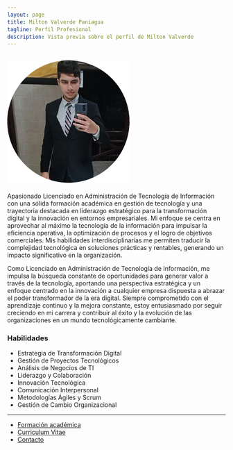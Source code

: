 ```yaml
---
layout: page
title: Milton Valverde Paniagua
tagline: Perfil Profesional
description: Vista previa sobre el perfil de Milton Valverde
---
```

![Alt text](/assets/img/profile.png "Profile Image")
---

Apasionado Licenciado en Administración de Tecnología de Información con una sólida formación académica en gestión de tecnología y una trayectoria destacada en liderazgo estratégico para la transformación digital y la innovación en entornos empresariales. Mi enfoque se centra en aprovechar al máximo la tecnología de la información para impulsar la eficiencia operativa, la optimización de procesos y el logro de objetivos comerciales. Mis habilidades interdisciplinarias me permiten traducir la complejidad tecnológica en soluciones prácticas y rentables, generando un impacto significativo en la organización.

Como Licenciado en Administración de Tecnología de Información, me impulsa la búsqueda constante de oportunidades para generar valor a través de la tecnología, aportando una perspectiva estratégica y un enfoque centrado en la innovación a cualquier empresa dispuesta a abrazar el poder transformador de la era digital. Siempre comprometido con el aprendizaje continuo y la mejora constante, estoy entusiasmado por seguir creciendo en mi carrera y contribuir al éxito y la evolución de las organizaciones en un mundo tecnológicamente cambiante.

### Habilidades
* Estrategia de Transformación Digital
* Gestión de Proyectos Tecnológicos
* Análisis de Negocios de TI
* Liderazgo y Colaboración
* Innovación Tecnológica
* Comunicación Interpersonal
* Metodologías Ágiles y Scrum
* Gestión de Cambio Organizacional


*****
- [Formación académica](pages/academic.html)
- [Curriculum Vitae](pages/cv.html)
- [Contacto](pages/contact.html)
